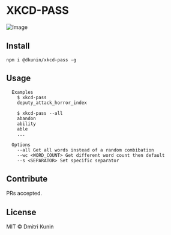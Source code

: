 # XKCD-PASS

![Image](https://imgs.xkcd.com/comics/password_strength.png)

## Install

```
npm i @dkunin/xkcd-pass -g
```

## Usage

```
  Examples
    $ xkcd-pass
    deputy_attack_horror_index

    $ xkcd-pass --all
    abandon
    ability
    able
    ...

  Options
    --all Get all words instead of a random combibation
    --wc <WORD_COUNT> Get different word count then default
    --s <SEPARATOR> Set specific separator
```

## Contribute

PRs accepted.

## License

MIT © Dmitri Kunin
